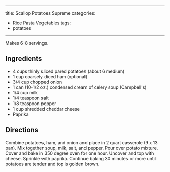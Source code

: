 
---
title: Scallop Potatoes Supreme
categories:
  - Rice Pasta Vegetables
tags:
  - potatoes
---

Makes 6-8 servings.

## Ingredients

- 4 cups thinly sliced pared potatoes (about 6 medium)
- 1 cup coarsely diced ham (optional)
- 3/4 cup chopped onion
- 1 can (10-1/2 oz.) condensed cream of celery soup (Campbell's)
- 1/4 cup milk
- 1/4 teaspoon salt
- 1/8 teaspoon pepper
- 1 cup shredded cheddar cheese
- Paprika

## Directions

Combine potatoes, ham, and onion and place in 2 quart casserole (9 x 13 pan). Mix
together soup, milk, salt, and pepper. Pour over potato mixture. Cover and bake in
350 degree oven for one hour. Uncover and top with cheese. Sprinkle with paprika.
Continue baking 30 minutes or more until potatoes are tender and top is golden brown.
